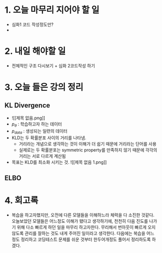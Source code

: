 
# 1. 오늘 마무리 지어야 할 일
- 심화1 코드 작성정도만?
- 


# 2. 내일 해야할 일
- 전체적인 구조 다시보기 + 심화 2코드작성 하기

# 3. 오늘 들은 강의 정리
## KL Divergence
- ![[제목 없음.png]]
- $p_\theta$ : 학습하고자 하는 데이터
- $p_{data}$ : 생성되는 일련의 데이터
- KLD는 두 확률분포 사이의 거리를 나타냄.
	- 거리라는 개념으로 생각하는 것이 이해가 더 쉽기 때문에 거리라는 단어를 사용
	- 실제로는 두 확률분포는 symmetric property를 만족하지 않기 때문에 각각의 거리는 서로 다르게 계산됨
- 목표는 KLD를 최소화 시키는 것.
	![[제목 없음 1.png]]

## ELBO




# 4. 회고록
- 복습을 하고자했지만, 오전에 다른 모델들을 이해하느라 체력을 다 소진한 것같다. 오늘보았던 모델들은 어느정도 이해가 됐다고 생각하기에, 천천히 다음 진도를 나가기 위해 다소 빠르게 하던 일을 마무리 하고자한다. 무리해서 번아웃이 빠르게 오지않도록 관리를 잘하는 것도 내게 주어진 일이라고 생각한다. 다음에는 복습을 어느정도 정리하고 코딩테스트 문제를 쉬운 것부터 한두어개정도 풀어서 정리하도록 하겠다.